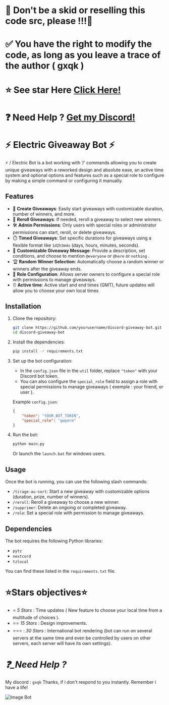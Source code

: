 # 🚫 Don't be a skid or reselling this code src, please !!!🚫
# ✅ You have the right to modify the code, as long as you leave a trace of the author ( gxqk )
# ⭐ See star Here [Click Here!](#stars-objectives)
# ❓  Need Help ? [Get my Discord!](_need-help-)


# **⚡ Electric Giveaway Bot ⚡**

⚡ / Electric Bot is a bot working with ‘/’ commands allowing you to create unique giveaways with a reworked design and absolute ease, an active time system and optional options and features such as a special role to configure by making a simple command or configuring it manually.

## Features

- 🎉 **Create Giveaways**: Easily start giveaways with customizable duration, number of winners, and more.
- 🔁 **Reroll Giveaways**: If needed, reroll a giveaway to select new winners.
- 🛠️ **Admin Permissions**: Only users with special roles or administrator permissions can start, reroll, or delete giveaways.
- ⏱️ **Timed Giveaways**: Set specific durations for giveaways using a flexible format like `1d2h3m4s` (days, hours, minutes, seconds).
- 📜 **Customizable Giveaway Message**: Provide a description, set conditions, and choose to mention `@everyone` or `@here` or `nothing` .
- 🏆 **Random Winner Selection**: Automatically choose a random winner or winners after the giveaway ends.
- 🔧 **Role Configuration**: Allows server owners to configure a special role with permissions to manage giveaways.
- ⏰ **Active time**: Active start and end times (GMT), future updates will allow you to choose your own local times
  
## Installation

1. Clone the repository:
    ```bash
    git clone https://github.com/yourusername/discord-giveaway-bot.git
    cd discord-giveaway-bot
    ```

2. Install the dependencies:
    ```bash
    pip install -r requirements.txt
    ```

3. Set up the bot configuration:
    - In the `config.json` file in the `util` folder, replace `"token"` with your Discord bot token.
    - You can also configure the `special_role` field to assign a role with special permissions to manage giveaways ( exemple : your friend, or user ).

    Example `config.json`:
    ```json
    {
        "token": "YOUR_BOT_TOKEN",
        "special_role": "gwperm"
    }
    ```

4. Run the bot:
    ```bash
    python main.py
    ```
    Or launch the `launch.bat` for windows users.

## Usage

Once the bot is running, you can use the following slash commands:

- `/tirage-au-sort`: Start a new giveaway with customizable options (duration, prize, number of winners).
- `/reroll`: Reroll a giveaway to choose a new winner.
- `/supprimer`: Delete an ongoing or completed giveaway.
- `/role`: Set a special role with permission to manage giveaways.

## Dependencies

The bot requires the following Python libraries:

- `pytz`
- `nextcord`
- `tzlocal`

You can find these listed in the `requirements.txt` file.

# **⭐Stars objectives⭐**

- ⭐ *5 Stars* : Time updates ( New feature to choose your local time from a multitude of choices ).
- ⭐⭐ *15 Stars* : Design improvements.
- ⭐⭐⭐ : *30 Stars* : International bot rendering (bot can run on several servers at the same time and even be controlled by users on other servers, each server will have its own settings).

# *❓_Need Help ?*

My discord : `gxqk`
Thanks, if i don't respond to you instantly. Remember i have a life!

![Image Bot](https://ibb.co/2gb3L8D)
